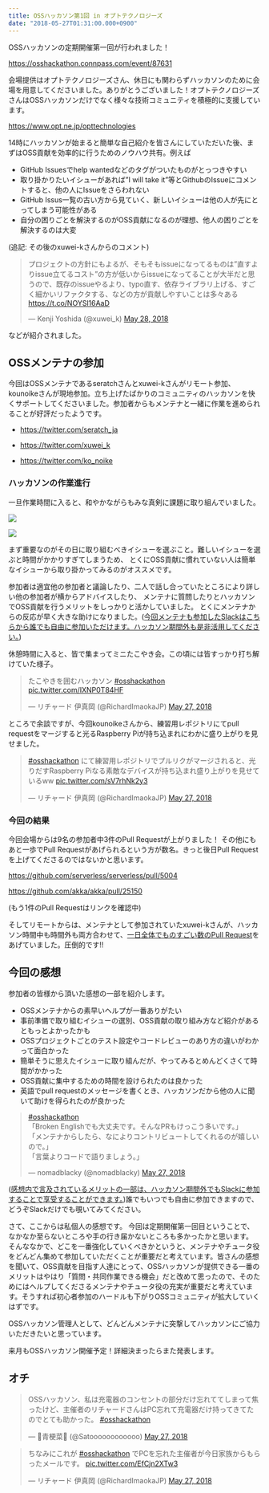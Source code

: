 ```yaml
---
title: OSSハッカソン第1回 in オプトテクノロジーズ
date: "2018-05-27T01:31:00.000+0900"
---
```


OSSハッカソンの定期開催第一回が行われました！

https://osshackathon.connpass.com/event/87631

会場提供はオプトテクノロジーズさん、休日にも関わらずハッカソンのために会場を用意してくださいました。ありがとうございました！オプトテクノロジーズさんはOSSハッカソンだけでなく様々な技術コミュニティを積極的に支援しています。

https://www.opt.ne.jp/opttechnologies

14時にハッカソンが始まると簡単な自己紹介を皆さんにしていただいた後、まずはOSS貢献を効率的に行うためのノウハウ共有。例えば

 * GitHub Issuesでhelp wantedなどのタグがついたものがとっつきやすい
 * 取り掛かりたいイシューがあれば”I will take it”等とGithubのIssueにコメントすると、他の人にIssueをさらわれない
 * GitHub Issus一覧の古い方から見ていく、新しいイシューは他の人が先にとってしまう可能性がある
 * 自分の困りごとを解決するのがOSS貢献になるのが理想、他人の困りごとを解決するのは大変

(追記: その後のxuwei-kさんからのコメント)

<blockquote class="twitter-tweet"><p lang="ja" dir="ltr">プロジェクトの方針にもよるが、そもそもissueになってるものは”直すよりissue立てるコスト”の方が低いからissueになってることが大半だと思うので、既存のissueやるより、typo直す、依存ライブラリ上げる、すごく細かいリファクタする、などの方が貢献しやすいことは多々ある<a href="https://t.co/NOYSl16AaD">https://t.co/NOYSl16AaD</a></p>&mdash; Kenji Yoshida (@xuwei_k) <a href="https://twitter.com/xuwei_k/status/1000971474847449092?ref_src=twsrc%5Etfw">May 28, 2018</a></blockquote>

などが紹介されました。

## OSSメンテナの参加

今回はOSSメンテナであるseratchさんとxuwei-kさんがリモート参加、kounoikeさんが現地参加。立ち上げたばかりのコミュニティのハッカソンを快くサポートしてくださいました。参加者からもメンテナと一緒に作業を進められることが好評だったようです。

- https://twitter.com/seratch_ja

- https://twitter.com/xuwei_k

- https://twitter.com/ko_noike

### ハッカソンの作業進行

一旦作業時間に入ると、和やかながらもみな真剣に課題に取り組んでいました。

![](/images/20180527/20180527231509.jpg)

![](/images/20180527/20180527231537.jpg)

まず重要なのがその日に取り組むべきイシューを選ぶこと。難しいイシューを選ぶと時間がかかりすぎてしまうため、
とくにOSS貢献に慣れていない人は簡単なイシューから取り掛かってみるのがオススメです。

参加者は適宜他の参加者と議論したり、二人で話し合っていたところにより詳しい他の参加者が横からアドバイスしたり、
メンテナに質問したりとハッカソンでOSS貢献を行うメリットをしっかりと活かしていました。
とくにメンテナからの反応が早く大きな助けになりました。([今回メンテナも参加したSlackはこちらから誰でも自由に参加いただけます。ハッカソン期間外も是非活用してください。](https://join.slack.com/t/osshackathon/shared_invite/enQtMzYwMTIxODQ1Mzk1LWY0Mjk4YWI3MDY4NTQ4NTI3MGQ2M2I3ZTgzY2QzOGRjOTg5YTFlYWU1MGU3MTRmODFkM2IyZGQxNGZlNzlkOTM))

休憩時間に入ると、皆で集まってミニたこやき会。この頃には皆すっかり打ち解けていた様子。

<blockquote class="twitter-tweet"><p lang="ja" dir="ltr">たこやきを囲むハッカソン <a href="https://twitter.com/hashtag/osshackathon?src=hash&amp;ref_src=twsrc%5Etfw">#osshackathon</a> <a href="https://t.co/IXNP0T84HF">pic.twitter.com/IXNP0T84HF</a></p>&mdash; リチャード 伊真岡 (@RichardImaokaJP) <a href="https://twitter.com/RichardImaokaJP/status/1000640600364924928?ref_src=twsrc%5Etfw">May 27, 2018</a></blockquote>

ところで余談ですが、今回kounoikeさんから、練習用レポジトリにてpull requestをマージすると光るRaspberry Piが持ち込まれにわかに盛り上がりを見せました。

<blockquote class="twitter-tweet"><p lang="ja" dir="ltr"><a href="https://twitter.com/hashtag/osshackathon?src=hash&amp;ref_src=twsrc%5Etfw">#osshackathon</a> にて練習用レポジトリでプルリクがマージされると、光りだすRaspberry Piなる素敵なデバイスが持ち込まれ盛り上がりを見せているww <a href="https://t.co/sV7rhNk2y3">pic.twitter.com/sV7rhNk2y3</a></p>&mdash; リチャード 伊真岡 (@RichardImaokaJP) <a href="https://twitter.com/RichardImaokaJP/status/1000625391961178112?ref_src=twsrc%5Etfw">May 27, 2018</a></blockquote>

### 今回の結果

今回会場からは9名の参加者中3件のPull Requestが上がりました！
その他にもあと一歩でPull Requestがあげられるという方が数名。きっと後日Pull Requestを上げてくださるのではないかと思います。

https://github.com/serverless/serverless/pull/5004

https://github.com/akka/akka/pull/25150

(もう1件のPull Requestはリンクを確認中)

そしてリモートからは、メンテナとして参加されていたxuwei-kさんが、ハッカソン時間中も時間外も両方合わせて、[一日全体でものすごい数のPull Request](https://github.com/pulls?utf8=%E2%9C%93&q=+is%3Apr+author%3Axuwei-k+created%3A2018-05-27)をあげていました。圧倒的です!!

## 今回の感想

参加者の皆様から頂いた感想の一部を紹介します。

- OSSメンテナからの素早いヘルプが一番ありがたい
- 事前準備で取り組むイシューの選別、OSS貢献の取り組み方など紹介があるともっとよかったかも
- OSSプロジェクトごとのテスト設定やコードレビューのあり方の違いがわかって面白かった
- 簡単そうに思えたイシューに取り組んだが、やってみるとめんどくさくて時間がかかった
- OSS貢献に集中するための時間を設けられたのは良かった
- 英語でpull requestのメッセージを書くとき、ハッカソンだから他の人に聞いて助けを得られたのが良かった 

<blockquote class="twitter-tweet"><p lang="ja" dir="ltr"><a href="https://twitter.com/hashtag/osshackathon?src=hash&amp;ref_src=twsrc%5Etfw">#osshackathon</a><br>「Broken Englishでも大丈夫です。そんなPRもけっこう多いです。」<br>「メンテナからしたら、なによりコントリビュートしてくれるのが嬉しいので。」<br>「言葉よりコードで語りましょう。」</p>&mdash; nomadblacky (@nomadblacky) <a href="https://twitter.com/nomadblacky/status/1000714772482899968?ref_src=twsrc%5Etfw">May 27, 2018</a></blockquote>

([感想内で言及されているメリットの一部は、ハッカソン期間外でもSlackに参加することで享受することができます。](https://join.slack.com/t/osshackathon/shared_invite/enQtMzYwMTIxODQ1Mzk1LWY0Mjk4YWI3MDY4NTQ4NTI3MGQ2M2I3ZTgzY2QzOGRjOTg5YTFlYWU1MGU3MTRmODFkM2IyZGQxNGZlNzlkOTM))誰でもいつでも自由に参加できますので、どうぞSlackだけでも覗いてみてください。

さて、ここからは私個人の感想です。
今回は定期開催第一回目ということで、なかなか至らないところや手の行き届かないところも多かったかと思います。
そんななかで、どこを一番強化していくべきかというと、メンテナやチュータ役をどんどん集めて参加していただくことが重要だと考えています。皆さんの感想を聞いて、OSS貢献を目指す人達にとって、OSSハッカソンが提供できる一番のメリットはやはり「質問・共同作業できる機会」だと改めて思ったので、そのためにはヘルプしてくださるメンテナやチュータ役の充実が重要だと考えています。そうすれば初心者参加のハードルも下がりOSSコミュニティが拡大していくはずです。

OSSハッカソン管理人として、どんどんメンテナに突撃してハッカソンにご協力いただきたいと思っています。

来月もOSSハッカソン開催予定！詳細決まったらまた発表します。

## オチ

<blockquote class="twitter-tweet"><p lang="ja" dir="ltr">OSSハッカソン、私は充電器のコンセントの部分だけ忘れててしまって焦ったけど、主催者のリチャードさんはPC忘れて充電器だけ持ってきてたのでとても助かった。 <a href="https://twitter.com/hashtag/osshackathon?src=hash&amp;ref_src=twsrc%5Etfw">#osshackathon</a></p>&mdash; 🥬青梗菜🥬 (@Satoooooooooooo) <a href="https://twitter.com/Satoooooooooooo/status/1000701329617010688?ref_src=twsrc%5Etfw">May 27, 2018</a></blockquote>

<blockquote class="twitter-tweet"><p lang="ja" dir="ltr">ちなみにこれが <a href="https://twitter.com/hashtag/osshackathon?src=hash&amp;ref_src=twsrc%5Etfw">#osshackathon</a> でPCを忘れた主催者が今日家族からもらったメールです。 <a href="https://t.co/EfCjn2XTw3">pic.twitter.com/EfCjn2XTw3</a></p>&mdash; リチャード 伊真岡 (@RichardImaokaJP) <a href="https://twitter.com/RichardImaokaJP/status/1000714731735285760?ref_src=twsrc%5Etfw">May 27, 2018</a></blockquote>